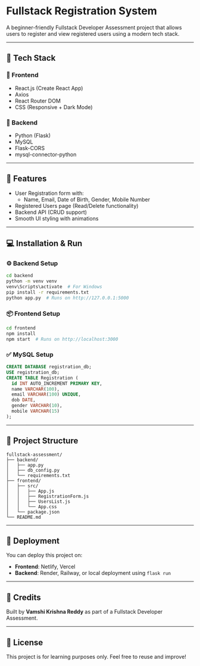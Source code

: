 
# Fullstack Registration System

A beginner-friendly Fullstack Developer Assessment project that allows users to register and view registered users using a modern tech stack.

---

## 🔧 Tech Stack

### 📌 Frontend

- React.js (Create React App)
- Axios
- React Router DOM
- CSS (Responsive + Dark Mode)

### 📌 Backend

- Python (Flask)
- MySQL
- Flask-CORS
- mysql-connector-python

---

## 🚀 Features

- User Registration form with:
  - Name, Email, Date of Birth, Gender, Mobile Number
- Registered Users page (Read/Delete functionality)
- Backend API (CRUD support)
- Smooth UI styling with animations

---

## 💻 Installation & Run

### ⚙️ Backend Setup

```bash
cd backend
python -m venv venv
venv\Scripts\activate  # For Windows
pip install -r requirements.txt
python app.py  # Runs on http://127.0.0.1:5000
```

### 📦 Frontend Setup

```bash
cd frontend
npm install
npm start  # Runs on http://localhost:3000
```

### ✅ MySQL Setup

```sql
CREATE DATABASE registration_db;
USE registration_db;
CREATE TABLE Registration (
  id INT AUTO_INCREMENT PRIMARY KEY,
  name VARCHAR(100),
  email VARCHAR(100) UNIQUE,
  dob DATE,
  gender VARCHAR(10),
  mobile VARCHAR(15)
);
```

---

## 📂 Project Structure

```
fullstack-assessment/
├── backend/
│   ├── app.py
│   ├── db_config.py
│   └── requirements.txt
├── frontend/
│   ├── src/
│   │   ├── App.js
│   │   ├── RegistrationForm.js
│   │   ├── UsersList.js
│   │   └── App.css
│   └── package.json
└── README.md
```

---

## 🔗 Deployment

You can deploy this project on:

- **Frontend**: Netlify, Vercel
- **Backend**: Render, Railway, or local deployment using `flask run`

---

## 🙌 Credits

Built by **Vamshi Krishna Reddy** as part of a Fullstack Developer Assessment.

---

## 📌 License

This project is for learning purposes only. Feel free to reuse and improve!


